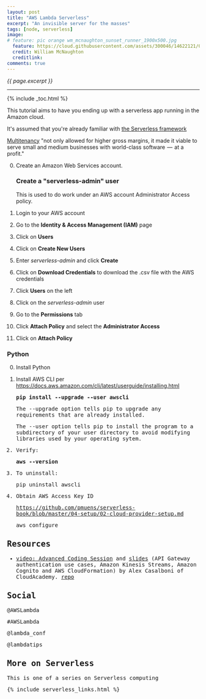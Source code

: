```yaml
---
layout: post
title: "AWS Lambda Serverless"
excerpt: "An invisible server for the masses"
tags: [node, serverless]
image:
# feature: pic orange wm_mcnaughton_sunset_runner_1900x500.jpg
  feature: https://cloud.githubusercontent.com/assets/300046/14622121/097d7550-0585-11e6-9543-27d45c2487c2.jpg
  credit: William McNaughton
  creditlink:
comments: true
---
```

<i>{{ page.excerpt }}</i>
<hr />

{% include _toc.html %}

This tutorial aims to have you ending up with a serverless app running in the Amazon cloud.

It's assumed that you're already familiar with
[the Serverless framework](/serverless/)


<a target="_blank" href="https://techcrunch.com/2016/09/01/serverless-is-the-new-multitenancy/">
Multitenancy</a>
"not only allowed for higher gross margins, it made it viable to serve small and medium businesses with world-class software  —  at a profit."


0. Create an Amazon Web Services account.

   ### Create a "serverless-admin" user 

   This is used to do work under an AWS account Administrator Access policy.

1. Login to your AWS account
2. Go to the **Identity & Access Management (IAM)** page
3. Click on **Users**
4. Click on **Create New Users**
5. Enter *serverless-admin* and click **Create**
6. Click on **Download Credentials** to download the .csv file with the AWS credentials
7. Click **Users** on the left
8. Click on the *serverless-admin* user
9. Go to the **Permissions** tab
10. Click **Attach Policy** and select the **Administrator Access**
11. Click on **Attach Policy**

   ### Python

0. Install Python

0. Install AWS CLI per https://docs.aws.amazon.com/cli/latest/userguide/installing.html

   <tt><strong>pip install \-\-upgrade \-\-user awscli
   </strong></pre>

   The --upgrade option tells pip to upgrade any requirements that are already installed. 

   The --user option tells pip to install the program to a subdirectory of your user directory to avoid modifying libraries used by your operating sytem.

0. Verify:

   <tt><strong>aws \-\-version
   </strong></pre>

0. To uninstall:

   pip uninstall awscli

0. Obtain AWS Access Key ID

   https://github.com/pmuens/serverless-book/blob/master/04-setup/02-cloud-provider-setup.md

   <pre>
   aws configure
   </pre>



## Resources #

* <a target="_blank" href="https://cloudacademy.com/webinars/aws-lambda-advanced-coding-session-22/">
  video: Advanced Coding Session</a>
  and
  <a target="_blank" href="http://www.slideshare.net/AlexCasalboni/aws-lambda-advanced-coding-session/1">
  slides</a>
  (API Gateway authentication use cases, Amazon Kinesis Streams, Amazon Cognito and AWS CloudFormation)
  by Alex Casalboni of CloudAcademy.
   <a target="_blank" href="https://gist.github.com/alexcasalboni/b045542bbd77b9d0bdac2db939575eec/">
  repo</a>


## Social #

@AWSLambda

\#AWSLambda

@lambda_conf

@lambdatips


## More on Serverless #

This is one of a series on Serverless computing

{% include serverless_links.html %}
